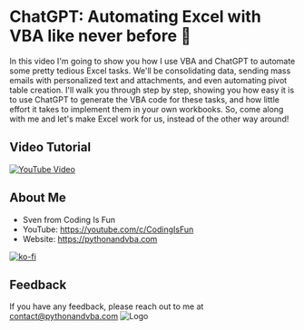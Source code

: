 # ChatGPT: Automating Excel with VBA like never before 🤯
In this video I'm going to show you how I use VBA and ChatGPT to automate some pretty tedious Excel tasks. We'll be consolidating data, sending mass emails with personalized text and attachments, and even automating pivot table creation. I'll walk you through step by step, showing you how easy it is to use ChatGPT to generate the VBA code for these tasks, and how little effort it takes to implement them in your own workbooks. So, come along with me and let's make Excel work for us, instead of the other way around!


## Video Tutorial
[![YouTube Video](https://img.youtube.com/vi/AEgzrEYYboU/0.jpg)](https://youtu.be/AEgzrEYYboU)


## About Me
- Sven from Coding Is Fun
- YouTube: https://youtube.com/c/CodingIsFun
- Website: https://pythonandvba.com

[![ko-fi](https://ko-fi.com/img/githubbutton_sm.svg)](https://ko-fi.com/X7X47Q0EG)

## Feedback
If you have any feedback, please reach out to me at contact@pythonandvba.com
![Logo](https://www.pythonandvba.com/banner-img)
